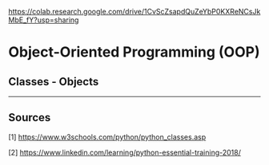 https://colab.research.google.com/drive/1CvScZsapdQuZeYbP0KXReNCsJkMbE_fY?usp=sharing

# Object-Oriented Programming (OOP)

## Classes - Objects


    
------------    
## Sources

[1] https://www.w3schools.com/python/python_classes.asp

[2] https://www.linkedin.com/learning/python-essential-training-2018/